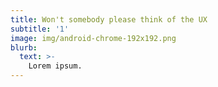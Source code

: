 ```yaml
---
title: Won't somebody please think of the UX
subtitle: '1'
image: img/android-chrome-192x192.png
blurb:
  text: >-
    Lorem ipsum.
---
```


